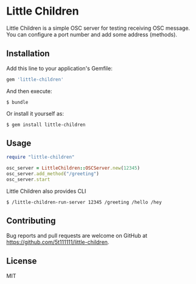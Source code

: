# Little Children

Little Children is a simple OSC server for testing receiving OSC message. You can configure a port number and add some address (methods).

## Installation

Add this line to your application's Gemfile:

```ruby
gem 'little-children'
```

And then execute:

    $ bundle

Or install it yourself as:

    $ gem install little-children

## Usage

```ruby
require "little-children"

osc_server = LittleChildren::OSCServer.new(12345)
osc_server.add_method("/greeting")
osc_server.start
```

Little Children also provides CLI

```text
$ /little-children-run-server 12345 /greeting /hello /hey
```

## Contributing

Bug reports and pull requests are welcome on GitHub at https://github.com/5t111111/little-children.

## License

MIT
